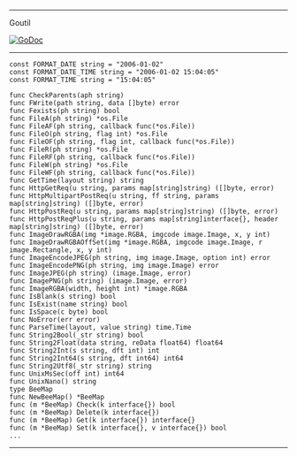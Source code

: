 ----------------
Goutil

<a href="https://godoc.org/github.com/nulijiabei/goutil"><img src="https://godoc.org/github.com/nulijiabei/goutil?status.svg" alt="GoDoc"></a>

---

	const FORMAT_DATE string = "2006-01-02"
	const FORMAT_DATE_TIME string = "2006-01-02 15:04:05"
	const FORMAT_TIME string = "15:04:05"

	func CheckParents(aph string)
	func FWrite(path string, data []byte) error
	func Fexists(ph string) bool
	func FileA(ph string) *os.File
	func FileAF(ph string, callback func(*os.File))
	func FileO(ph string, flag int) *os.File
	func FileOF(ph string, flag int, callback func(*os.File))
	func FileR(ph string) *os.File
	func FileRF(ph string, callback func(*os.File))
	func FileW(ph string) *os.File
	func FileWF(ph string, callback func(*os.File))
	func GetTime(layout string) string
	func HttpGetReq(u string, params map[string]string) ([]byte, error)
	func HttpMultipartPostReq(u string, ff string, params map[string]string) ([]byte, error)
	func HttpPostReq(u string, params map[string]string) ([]byte, error)
	func HttpPostReqPlus(u string, params map[string]interface{}, header map[string]string) ([]byte, error)
	func ImageDrawRGBA(img *image.RGBA, imgcode image.Image, x, y int)
	func ImageDrawRGBAOffSet(img *image.RGBA, imgcode image.Image, r image.Rectangle, x, y int)
	func ImageEncodeJPEG(ph string, img image.Image, option int) error
	func ImageEncodePNG(ph string, img image.Image) error
	func ImageJPEG(ph string) (image.Image, error)
	func ImagePNG(ph string) (image.Image, error)
	func ImageRGBA(width, height int) *image.RGBA
	func IsBlank(s string) bool
	func IsExist(name string) bool
	func IsSpace(c byte) bool
	func NoError(err error)
	func ParseTime(layout, value string) time.Time
	func String2Bool(_str string) bool
	func String2Float(data string, reData float64) float64
	func String2Int(s string, dft int) int
	func String2Int64(s string, dft int64) int64
	func String2Utf8(_str string) string
	func UnixMsSec(off int) int64
	func UnixNano() string
	type BeeMap
	func NewBeeMap() *BeeMap
	func (m *BeeMap) Check(k interface{}) bool
	func (m *BeeMap) Delete(k interface{})
	func (m *BeeMap) Get(k interface{}) interface{}
	func (m *BeeMap) Set(k interface{}, v interface{}) bool
	...
	
---